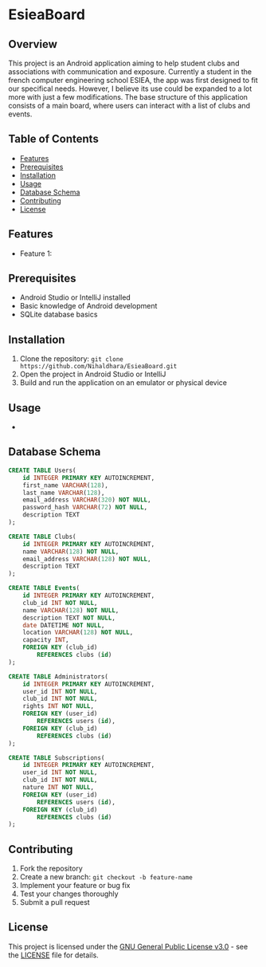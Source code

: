 # EsieaBoard

## Overview

This project is an Android application aiming to help student clubs and associations with communication and exposure.
Currently a student in the french computer engineering school ESIEA, the app was first designed to fit our specifical needs. However, I believe its use could be expanded to a lot more with just a few modifications.
The base structure of this application consists of a main board, where users can interact with a list of clubs and events. 

## Table of Contents
- [Features](#features)
- [Prerequisites](#prerequisites)
- [Installation](#installation)
- [Usage](#usage)
- [Database Schema](#database-schema)
- [Contributing](#contributing)
- [License](#license)

## Features

- Feature 1: 

## Prerequisites

- Android Studio or IntelliJ installed
- Basic knowledge of Android development
- SQLite database basics

## Installation
1. Clone the repository: `git clone https://github.com/Nihaldhara/EsieaBoard.git`
2. Open the project in Android Studio or IntelliJ
3. Build and run the application on an emulator or physical device

## Usage
- 

## Database Schema

```sql
CREATE TABLE Users(
    id INTEGER PRIMARY KEY AUTOINCREMENT,
    first_name VARCHAR(128),
    last_name VARCHAR(128),
    email_address VARCHAR(320) NOT NULL,
    password_hash VARCHAR(72) NOT NULL,
    description TEXT
);

CREATE TABLE Clubs(
    id INTEGER PRIMARY KEY AUTOINCREMENT,
    name VARCHAR(128) NOT NULL,
    email_address VARCHAR(128) NOT NULL,
    description TEXT
);

CREATE TABLE Events(
    id INTEGER PRIMARY KEY AUTOINCREMENT,
    club_id INT NOT NULL,
    name VARCHAR(128) NOT NULL,
    description TEXT NOT NULL,
    date DATETIME NOT NULL,
    location VARCHAR(128) NOT NULL,
    capacity INT,
    FOREIGN KEY (club_id)
        REFERENCES clubs (id)
);

CREATE TABLE Administrators(
    id INTEGER PRIMARY KEY AUTOINCREMENT,
    user_id INT NOT NULL,
    club_id INT NOT NULL,
    rights INT NOT NULL,
    FOREIGN KEY (user_id)
        REFERENCES users (id),
    FOREIGN KEY (club_id)
        REFERENCES clubs (id)
);

CREATE TABLE Subscriptions(
    id INTEGER PRIMARY KEY AUTOINCREMENT,
    user_id INT NOT NULL,
    club_id INT NOT NULL,
    nature INT NOT NULL,
    FOREIGN KEY (user_id)
        REFERENCES users (id),
    FOREIGN KEY (club_id)
        REFERENCES clubs (id)
);
```

## Contributing

1. Fork the repository
2. Create a new branch: `git checkout -b feature-name`
3. Implement your feature or bug fix
4. Test your changes thoroughly
5. Submit a pull request

## License 

This project is licensed under the [GNU General Public License v3.0](https://www.gnu.org/licenses/gpl-3.0.en.html) - see the [LICENSE](https://github.com/Nihaldhara/EsieaBoard/blob/master/LICENSE) file for details.
